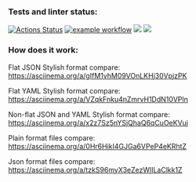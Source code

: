 ### Tests and linter status:
[![Actions Status](https://github.com/DmitriyLazarev/frontend-project-lvl2/workflows/hexlet-check/badge.svg)](https://github.com/DmitriyLazarev/frontend-project-lvl2/actions)
[![example workflow](https://github.com/DmitriyLazarev/frontend-project-lvl2/actions/workflows/analyse.yml/badge.svg)](https://github.com/DmitriyLazarev/frontend-project-lvl2/actions)
<a href="https://codeclimate.com/github/DmitriyLazarev/frontend-project-lvl2/maintainability"><img src="https://api.codeclimate.com/v1/badges/31f30e62135f6cb6a715/maintainability" /></a>
<a href="https://codeclimate.com/github/DmitriyLazarev/frontend-project-lvl2/test_coverage"><img src="https://api.codeclimate.com/v1/badges/31f30e62135f6cb6a715/test_coverage" /></a>

### How does it work: 

Flat JSON Stylish format compare: https://asciinema.org/a/gIfM1vhM09VOnLKHj30VpjzPK

Flat YAML Stylish format compare: https://asciinema.org/a/VZqkFnku4nZmrvH1DdN10VPln

Non-flat JSON and YAML Stylish format compare: https://asciinema.org/a/x2z7Sz5nYSjQhaQ6qCuOeKVuj

Plain format files compare: https://asciinema.org/a/0Hr6HikI4GJGa6VPeP4eKRhtZ

Json format files compare: https://asciinema.org/a/tzkS96myX3eZezWlILaClkk1Z
